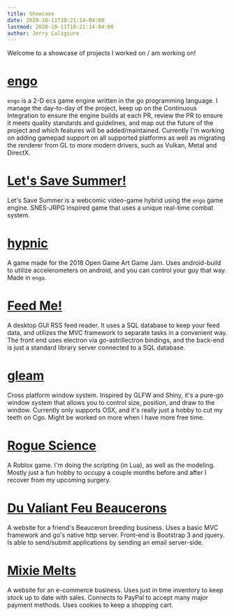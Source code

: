 ```yaml
---
title: Showcase
date: 2020-10-11T10:21:14-04:00
lastmod: 2020-10-11T10:21:14-04:00
author: Jerry Caligiure
---
```


Welcome to a showcase of projects I worked on / am working on!

# [engo](https://engoengine.github.io)

`engo` is a 2-D ecs game engine written in the go programming language. I manage
the day-to-day of the project, keep up on the Continuous Integration to ensure
the engine builds at each PR, review the PR to ensure it meets quality standards
and guidelines, and map out the future of the project and which features will
be added/maintained. Currently I'm working on adding gamepad support on all
supported platforms as well as migrating the renderer from GL to
more modern drivers, such as Vulkan, Metal and DirectX.

# [Let's Save Summer!](https://www.letssavesummer.com)

Let's Save Summer is a webcomic video-game hybrid using the `engo` game engine.
SNES-JRPG inspired game that uses a unique real-time combat system.

# [hypnic](https://github.com/Noofbiz/hypnic)

A game made for the 2018 Open Game Art Game Jam. Uses android-build to utilize
accelerometers on android, and you can control your guy that way. Made in `engo`.

# [Feed Me!](https://github.com/Noofbiz/FeedMe)

A desktop GUI RSS feed reader. It uses a SQL database to keep your feed data,
and utilizes the MVC framework to separate tasks in a convenient way. The front
end uses electron via go-astrillectron bindings, and the back-end is just a
standard library server connected to a SQL database.

# [gleam](https://github.com/Noofbiz/gleam)

Cross platform window system. Inspired by GLFW and Shiny, it's a pure-go window
system that allows you to control size, position, and draw to the window.
Currently only supports OSX, and it's really just a hobby to cut my teeth on
Cgo. Might be worked on more when I have more free time.

# [Rogue Science](https://www.roblox.com/groups/7640052/Rogue-Scientists#!/about)

A Roblox game. I'm doing the scripting (in Lua), as well as the modeling.
Mostly just a fun hobby to occupy a couple months before and after I recover
from my upcoming surgery.

# [Du Valiant Feu Beaucerons](https://github.com/Noofbiz/duvaillantfeu)

A website for a friend's Beauceron breeding business. Uses a basic MVC framework
and go's native http server. Front-end is Bootstrap 3 and jquery. Is able to
send/submit applications by sending an email server-side.

# [Mixie Melts](https://github.com/Noofbiz/mixiemelts)

A website for an e-commerce business. Uses just in time inventory to keep stock
up to date with sales. Connects to PayPal to accept many major payment methods.
Uses cookies to keep a shopping cart.
